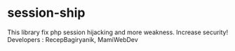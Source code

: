 # session-ship
This library fix php session hijacking and more weakness. Increase security!
Developers : RecepBagiryanik, MamiWebDev
